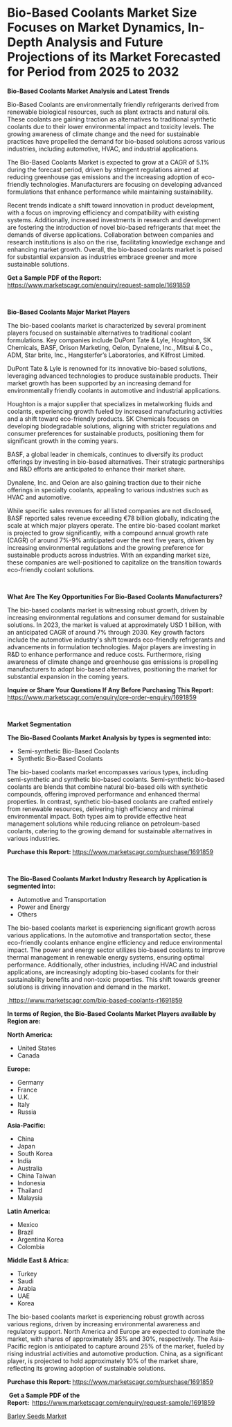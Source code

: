 <p><h1>Bio-Based Coolants Market Size Focuses on Market Dynamics, In-Depth Analysis and Future Projections of its Market Forecasted for Period from 2025 to 2032</h1></p><p><strong>Bio-Based Coolants Market Analysis and Latest Trends</strong></p>
<p><p>Bio-Based Coolants are environmentally friendly refrigerants derived from renewable biological resources, such as plant extracts and natural oils. These coolants are gaining traction as alternatives to traditional synthetic coolants due to their lower environmental impact and toxicity levels. The growing awareness of climate change and the need for sustainable practices have propelled the demand for bio-based solutions across various industries, including automotive, HVAC, and industrial applications.</p><p>The Bio-Based Coolants Market is expected to grow at a CAGR of 5.1% during the forecast period, driven by stringent regulations aimed at reducing greenhouse gas emissions and the increasing adoption of eco-friendly technologies. Manufacturers are focusing on developing advanced formulations that enhance performance while maintaining sustainability. </p><p>Recent trends indicate a shift toward innovation in product development, with a focus on improving efficiency and compatibility with existing systems. Additionally, increased investments in research and development are fostering the introduction of novel bio-based refrigerants that meet the demands of diverse applications. Collaboration between companies and research institutions is also on the rise, facilitating knowledge exchange and enhancing market growth. Overall, the bio-based coolants market is poised for substantial expansion as industries embrace greener and more sustainable solutions.</p></p>
<p><strong>Get a Sample PDF of the Report:&nbsp;</strong> <a href="https://www.marketscagr.com/enquiry/request-sample/1691859?utm_campaign=1126&utm_medium=2&utm_source=Github&utm_content=ia&utm_term=27032025&utm_id=bio-based-coolants">https://www.marketscagr.com/enquiry/request-sample/1691859</a></p>
<p>&nbsp;</p>
<p><strong>Bio-Based Coolants Major Market Players</strong></p>
<p><p>The bio-based coolants market is characterized by several prominent players focused on sustainable alternatives to traditional coolant formulations. Key companies include DuPont Tate & Lyle, Houghton, SK Chemicals, BASF, Orison Marketing, Oelon, Dynalene, Inc., Mitsui & Co., ADM, Star brite, Inc., Hangsterfer’s Laboratories, and Kilfrost Limited.</p><p>DuPont Tate & Lyle is renowned for its innovative bio-based solutions, leveraging advanced technologies to produce sustainable products. Their market growth has been supported by an increasing demand for environmentally friendly coolants in automotive and industrial applications. </p><p>Houghton is a major supplier that specializes in metalworking fluids and coolants, experiencing growth fueled by increased manufacturing activities and a shift toward eco-friendly products. SK Chemicals focuses on developing biodegradable solutions, aligning with stricter regulations and consumer preferences for sustainable products, positioning them for significant growth in the coming years.</p><p>BASF, a global leader in chemicals, continues to diversify its product offerings by investing in bio-based alternatives. Their strategic partnerships and R&D efforts are anticipated to enhance their market share.</p><p>Dynalene, Inc. and Oelon are also gaining traction due to their niche offerings in specialty coolants, appealing to various industries such as HVAC and automotive.</p><p>While specific sales revenues for all listed companies are not disclosed, BASF reported sales revenue exceeding €78 billion globally, indicating the scale at which major players operate. The entire bio-based coolant market is projected to grow significantly, with a compound annual growth rate (CAGR) of around 7%-9% anticipated over the next five years, driven by increasing environmental regulations and the growing preference for sustainable products across industries. With an expanding market size, these companies are well-positioned to capitalize on the transition towards eco-friendly coolant solutions.</p></p>
<p>&nbsp;</p>
<p><strong>What Are The Key Opportunities For Bio-Based Coolants Manufacturers?</strong></p>
<p><p>The bio-based coolants market is witnessing robust growth, driven by increasing environmental regulations and consumer demand for sustainable solutions. In 2023, the market is valued at approximately USD 1 billion, with an anticipated CAGR of around 7% through 2030. Key growth factors include the automotive industry's shift towards eco-friendly refrigerants and advancements in formulation technologies. Major players are investing in R&D to enhance performance and reduce costs. Furthermore, rising awareness of climate change and greenhouse gas emissions is propelling manufacturers to adopt bio-based alternatives, positioning the market for substantial expansion in the coming years.</p></p>
<p><strong>Inquire or Share Your Questions If Any Before Purchasing This Report:</strong> <a href="https://www.marketscagr.com/enquiry/pre-order-enquiry/1691859?utm_campaign=1126&utm_medium=2&utm_source=Github&utm_content=ia&utm_term=27032025&utm_id=bio-based-coolants">https://www.marketscagr.com/enquiry/pre-order-enquiry/1691859</a></p>
<p>&nbsp;</p>
<p><strong>Market Segmentation</strong></p>
<p><strong>The Bio-Based Coolants Market Analysis by types is segmented into:</strong></p>
<p><ul><li>Semi-synthetic Bio-Based Coolants</li><li>Synthetic Bio-Based Coolants</li></ul></p>
<p><p>The bio-based coolants market encompasses various types, including semi-synthetic and synthetic bio-based coolants. Semi-synthetic bio-based coolants are blends that combine natural bio-based oils with synthetic compounds, offering improved performance and enhanced thermal properties. In contrast, synthetic bio-based coolants are crafted entirely from renewable resources, delivering high efficiency and minimal environmental impact. Both types aim to provide effective heat management solutions while reducing reliance on petroleum-based coolants, catering to the growing demand for sustainable alternatives in various industries.</p></p>
<p><strong>Purchase this Report:&nbsp;</strong><a href="https://www.marketscagr.com/purchase/1691859?utm_campaign=1126&utm_medium=2&utm_source=Github&utm_content=ia&utm_term=27032025&utm_id=bio-based-coolants">https://www.marketscagr.com/purchase/1691859</a></p>
<p>&nbsp;</p>
<p><strong>The Bio-Based Coolants Market Industry Research by Application is segmented into:</strong></p>
<p><ul><li>Automotive and Transportation</li><li>Power and Energy</li><li>Others</li></ul></p>
<p><p>The bio-based coolants market is experiencing significant growth across various applications. In the automotive and transportation sector, these eco-friendly coolants enhance engine efficiency and reduce environmental impact. The power and energy sector utilizes bio-based coolants to improve thermal management in renewable energy systems, ensuring optimal performance. Additionally, other industries, including HVAC and industrial applications, are increasingly adopting bio-based coolants for their sustainability benefits and non-toxic properties. This shift towards greener solutions is driving innovation and demand in the market.</p></p>
<p><a href="https://www.marketscagr.com/bio-based-coolants-r1691859?utm_campaign=1126&utm_medium=2&utm_source=Github&utm_content=ia&utm_term=27032025&utm_id=bio-based-coolants">&nbsp;https://www.marketscagr.com/bio-based-coolants-r1691859</a></p>
<p><strong>In terms of Region, the Bio-Based Coolants Market Players available by Region are:</strong></p>
<p>
    <p> <strong> North America: </strong>
        <ul>
            <li>United States</li>
            <li>Canada</li>
        </ul>
        </p> 
    <p> <strong> Europe: </strong>
        <ul>
            <li>Germany</li>
            <li>France</li>
            <li>U.K.</li>
            <li>Italy</li>
            <li>Russia</li>
        </ul>
        </p> 
    <p> <strong> Asia-Pacific: </strong>
        <ul>
            <li>China</li>
            <li>Japan</li>
            <li>South Korea</li>
            <li>India</li>
            <li>Australia</li>
            <li>China Taiwan</li>
            <li>Indonesia</li>
            <li>Thailand</li>
            <li>Malaysia</li>
        </ul>
        </p> 
    <p> <strong> Latin America: </strong>
        <ul>
            <li>Mexico</li>
            <li>Brazil</li>
            <li>Argentina Korea</li>
            <li>Colombia</li>
        </ul>
        </p> 
    <p> <strong> Middle East & Africa: </strong>
        <ul>
            <li>Turkey</li>
            <li>Saudi</li>
            <li>Arabia</li>
            <li>UAE</li>
            <li>Korea</li>
        </ul>
    </p>
    </p>
<p><p>The bio-based coolants market is experiencing robust growth across various regions, driven by increasing environmental awareness and regulatory support. North America and Europe are expected to dominate the market, with shares of approximately 35% and 30%, respectively. The Asia-Pacific region is anticipated to capture around 25% of the market, fueled by rising industrial activities and automotive production. China, as a significant player, is projected to hold approximately 10% of the market share, reflecting its growing adoption of sustainable solutions.</p></p>
<p><strong>Purchase this Report: </strong><a href="https://www.marketscagr.com/purchase/1691859?utm_campaign=1126&utm_medium=2&utm_source=Github&utm_content=ia&utm_term=27032025&utm_id=bio-based-coolants">https://www.marketscagr.com/purchase/1691859</a></p>
<p>&nbsp;<strong>Get a Sample PDF of the Report:&nbsp;&nbsp;</strong><a href="https://www.marketscagr.com/enquiry/request-sample/1691859?utm_campaign=1126&utm_medium=2&utm_source=Github&utm_content=ia&utm_term=27032025&utm_id=bio-based-coolants">https://www.marketscagr.com/enquiry/request-sample/1691859</a></p>
<p><strong></strong></p>
<p><p><a href="https://github.com/julyju69/Market-Research-Report-List-6/blob/main/barley-seeds-market.md?utm_campaign=1126&utm_medium=2&utm_source=Github&utm_content=ia&utm_term=27032025&utm_id=bio-based-coolants">Barley Seeds Market</a></p></p>